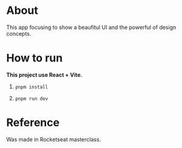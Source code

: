 <h1>About</h1>
This app focusing to show a beaufitul UI and the powerful of design concepts.

<h1>How to run</h1>
<b>This project use React + Vite.</b>

 <ol>
  <li>
      
    pnpm install
  </li>
  <li>
   
    pnpm run dev
  </li>
 </ol>

<h1>Reference</h1>
 Was made in Rocketseat masterclass.
